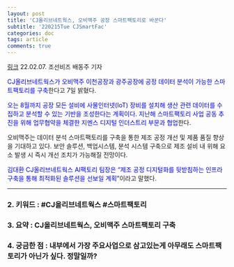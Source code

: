 ```yaml
---
layout: post
title: 'CJ올리브네트웍스, 오비맥주 공장 스마트팩토리로 바꾼다'
subtitle: '220215Tue CJSmartFac'
categories: doc
tags: article
comments: true
---
```


[링크](https://biz.chosun.com/distribution/channel/2022/02/07/DT4UQXEYD5E7LJYTDXRZZCO2IM/?utm_source=naver&utm_medium=original&utm_campaign=biz)
22.02.07. 조선비즈 배동주 기자  

<span style="color:blue">CJ올리브네트웍스가 오비맥주 이천공장과 광주공장에 공정 데이터 분석이 가능한 스마트팩토리를 구축</span>한다고 7일 밝혔다.

<span style="color:blue">오는 8월까지 공장 모든 설비에 사물인터넷(IoT) 장비를 설치해 생산 관련 데이터를 수집하고 분석할 수 있는 기반을 조성한다는 계획이다. 지난해 스마트팩토리 사업 공동 추진을 위해 업무협약을 체결한 지멘스 디지털 인더스트리 부문과 협업</span>한다.

오비맥주는 데이터 분석 스마트팩토리를 구축을 통한 제조 공정 개선 및 제품 품질 향상을 기대하고 있다. 보안 솔루션, 백업시스템, 분석 시스템 구축으로 제조 설비 내 위해 요소 발생 시 즉시 개선 조치가 가능해질 전망이다.

<span style="color:blue">김대환 CJ올리브네트웍스 AI팩토리 팀장은 “제조 공정 디지털화를 뒷받침하는 인프라 구축을 통해 최적화된 솔루션을 선보일 계획</span>”이라고 말했다.

* * *

### 2. 키워드 : \#CJ올리브네트웍스 \#스마트팩토리
### 3. 요약 : CJ올리브네트웍스, 오비맥주 스마트팩토리 구축
### 4. 궁금한 점 : 내부에서 가장 주요사업으로 삼고있는게 아무래도 스마트팩토리가 아닌가 싶다. 정말일까?